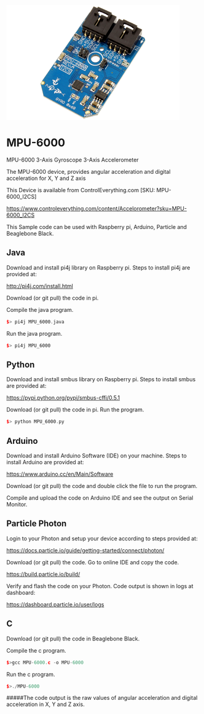 [![MPU-6000](MPU-6000_I2CS.png)](https://www.controleverything.com/content/Accelorometer?sku=MPU-6000_I2CS)
# MPU-6000
MPU-6000 3-Axis Gyroscope 3-Axis Accelerometer

The MPU-6000 device, provides angular acceleration and digital acceleration for X, Y and Z axis

This Device is available from ControlEverything.com [SKU: MPU-6000_I2CS]

https://www.controleverything.com/content/Accelorometer?sku=MPU-6000_I2CS

This Sample code can be used with Raspberry pi, Arduino, Particle and Beaglebone Black.

## Java
Download and install pi4j library on Raspberry pi. Steps to install pi4j are provided at:

http://pi4j.com/install.html

Download (or git pull) the code in pi.

Compile the java program.
```cpp
$> pi4j MPU_6000.java
```

Run the java program.
```cpp
$> pi4j MPU_6000
```

## Python
Download and install smbus library on Raspberry pi. Steps to install smbus are provided at:

https://pypi.python.org/pypi/smbus-cffi/0.5.1

Download (or git pull) the code in pi. Run the program.

```cpp
$> python MPU_6000.py
```

## Arduino
Download and install Arduino Software (IDE) on your machine. Steps to install Arduino are provided at:

https://www.arduino.cc/en/Main/Software

Download (or git pull) the code and double click the file to run the program.

Compile and upload the code on Arduino IDE and see the output on Serial Monitor.


## Particle Photon

Login to your Photon and setup your device according to steps provided at:

https://docs.particle.io/guide/getting-started/connect/photon/

Download (or git pull) the code. Go to online IDE and copy the code.

https://build.particle.io/build/

Verify and flash the code on your Photon. Code output is shown in logs at dashboard:

https://dashboard.particle.io/user/logs

## C

Download (or git pull) the code in Beaglebone Black.

Compile the c program.
```cpp
$>gcc MPU-6000.c -o MPU-6000
```
Run the c program.
```cpp
$>./MPU-6000
```
#####The code output is the raw values of angular acceleration and digital acceleration in X, Y and Z axis.
